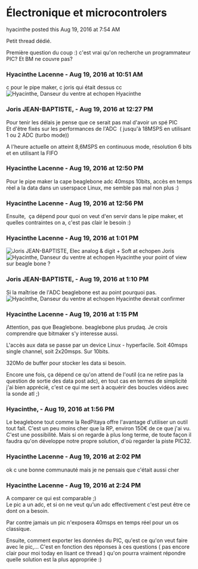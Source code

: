 #  Électronique et microcontrolers

hyacinthe posted this Aug 19, 2016 at 7:54 AM

Petit thread dédié.  
  
Première question du coup :) c'est vrai qu'on recherche un programmateur PIC?
Et BM ne couvre pas?

### **Hyacinthe Lacenne** - Aug 19, 2016 at 10:51 AM

c pour le pipe maker, c joris qui était dessus cc  ![Hyacinthe, Danseur du ventre
at echopen](./../../zz_assets/images/avatars/1248689.png) Hyacinthe

### **Joris JEAN-BAPTISTE,** - Aug 19, 2016 at 12:27 PM

Pour tenir les délais je pense que ce serait pas mal d'avoir un spé PIC  
Et d'être fixés sur les performances de l'ADC  ( jusqu'à 18MSPS en utilisant 1
ou 2 ADC (turbo mode))  
  
A l'heure actuelle on atteint 8,6MSPS en continuous mode, résolution 6 bits et
en utilisant la FIFO

### **Hyacinthe Lacenne** - Aug 19, 2016 at 12:50 PM

Pour le pipe maker la cape beaglebone adc 40msps 10bits, accès en temps réel a
la data dans un userspace Linux, me semble pas mal non plus :)

### **Hyacinthe Lacenne** - Aug 19, 2016 at 12:56 PM

Ensuite,  ça dépend pour quoi on veut d'en servir dans le pipe maker, et
quelles contraintes on a, c'est pas clair le besoin :)

### **Hyacinthe Lacenne** - Aug 19, 2016 at 1:01 PM

![Joris JEAN-BAPTISTE, Elec analog & digit + Soft  at
echopen](./../../zz_assets/images/avatars/4392629.png) Joris  ![Hyacinthe,
Danseur du ventre at echopen](./../../zz_assets/images/avatars/1248689.png)
Hyacinthe  your point of view sur beagle bone ?

### **Joris JEAN-BAPTISTE,** - Aug 19, 2016 at 1:10 PM

Si la maîtrise de l'ADC beaglebone est au point pourquoi pas.  ![Hyacinthe,
Danseur du ventre at echopen](./../../zz_assets/images/avatars/1248689.png)
Hyacinthe  devrait confirmer

### **Hyacinthe Lacenne** - Aug 19, 2016 at 1:15 PM

Attention, pas que Beaglebone. beaglebone plus prudaq. Je crois comprendre que
bitmaker s'y interesse aussi.  
  
L'accès aux data se passe par un device Linux - hyperfacile. Soit 40msps
single channel, soit 2x20msps. Sur 10bits.  
  
320Mo de buffer pour stocker les data si besoin.  
  
Encore une fois, ça dépend ce qu'on attend de l'outil (ca ne retire pas la
question de sortie des data post adc), en tout cas en termes de simplicité
j'ai bien apprécié, c'est ce qui me sert à acquérir des boucles vidéos avec la
sonde atl ;)

### **Hyacinthe,** - Aug 19, 2016 at 1:56 PM

Le beaglebone tout comme la RedPitaya offre l'avantage d'utiliser un outil
tout fait. C'est un peu moins cher que la RP, environ 150€ de ce que j'ai vu.
C'est une possibilité. Mais si on regarde à plus long terme, de toute façon il
faudra qu'on développe notre propre solution, d'où regarder la piste PIC32.

### **Hyacinthe Lacenne** - Aug 19, 2016 at 2:02 PM

ok c une bonne communauté mais je ne pensais que c'était aussi cher

### **Hyacinthe Lacenne** - Aug 19, 2016 at 2:24 PM

A comparer ce qui est comparable ;)  
Le pic a un adc, et si on ne veut qu'un adc effectivement c'est peut être ce
dont on a besoin.  
  
Par contre jamais un pic n'exposera 40msps en temps réel pour un os classique.  
  
Ensuite, comment exporter les données du PIC, qu'est ce qu'on veut faire avec
le pic,... C'est en fonction des réponses à ces questions ( pas encore clair
pour moi today en lisant ce thread ) qu'on pourra vraiment répondre quelle
solution est la plus appropriée :)

